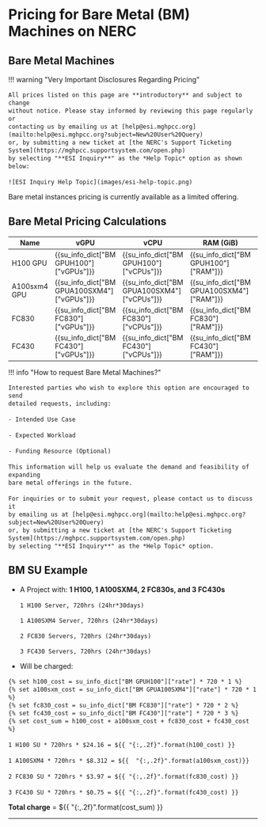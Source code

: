 # Pricing for Bare Metal (BM) Machines on NERC

## Bare Metal Machines

!!! warning "Very Important Disclosures Regarding Pricing"

    All prices listed on this page are **introductory** and subject to change
    without notice. Please stay informed by reviewing this page regularly or
    contacting us by emailing us at [help@esi.mghpcc.org](mailto:help@esi.mghpcc.org?subject=New%20User%20Query)
    or, by submitting a new ticket at [the NERC's Support Ticketing System](https://mghpcc.supportsystem.com/open.php)
    by selecting "**ESI Inquiry**" as the *Help Topic* option as shown below:

    ![ESI Inquiry Help Topic](images/esi-help-topic.png)

Bare metal instances pricing is currently available as a limited offering.

## Bare Metal Pricing Calculations

<!-- markdownlint-disable MD052 -->
| Name             | vGPU | vCPU | RAM (GiB) | Current Price |
|------------------|------|------|-----------|---------------|
| H100 GPU         | {{su_info_dict["BM GPUH100"]["vGPUs"]}}    | {{su_info_dict["BM GPUH100"]["vCPUs"]}}   | {{su_info_dict["BM GPUH100"]["RAM"]}}       | ${{su_info_dict["BM GPUH100"]["rate"]}}        |
| A100sxm4 GPU     | {{su_info_dict["BM GPUA100SXM4"]["vGPUs"]}}    | {{su_info_dict["BM GPUA100SXM4"]["vCPUs"]}}   | {{su_info_dict["BM GPUA100SXM4"]["RAM"]}}       | ${{su_info_dict["BM GPUA100SXM4"]["rate"]}}        |
| FC830            | {{su_info_dict["BM FC830"]["vGPUs"]}}    | {{su_info_dict["BM FC830"]["vCPUs"]}}   | {{su_info_dict["BM FC830"]["RAM"]}}       | ${{su_info_dict["BM FC830"]["rate"]}}        |
| FC430            | {{su_info_dict["BM FC430"]["vGPUs"]}}    | {{su_info_dict["BM FC430"]["vCPUs"]}}   | {{su_info_dict["BM FC430"]["RAM"]}}       | ${{su_info_dict["BM FC430"]["rate"]}}        |
<!-- markdownlint-enable MD052 -->

!!! info "How to request Bare Metal Machines?"

    Interested parties who wish to explore this option are encouraged to send
    detailed requests, including:

    - Intended Use Case

    - Expected Workload

    - Funding Resource (Optional)

    This information will help us evaluate the demand and feasibility of expanding
    bare metal offerings in the future.

    For inquiries or to submit your request, please contact us to discuss it
    by emailing us at [help@esi.mghpcc.org](mailto:help@esi.mghpcc.org?subject=New%20User%20Query)
    or, by submitting a new ticket at [the NERC's Support Ticketing System](https://mghpcc.supportsystem.com/open.php)
    by selecting "**ESI Inquiry**" as the *Help Topic* option.

## BM SU Example

-   A Project with: **1 H100, 1 A100SXM4, 2 FC830s, and 3 FC430s**

    `1 H100 Server, 720hrs (24hr*30days)`

    `1 A100SXM4 Server, 720hrs (24hr*30days)`

    `2 FC830 Servers, 720hrs (24hr*30days)`

    `3 FC430 Servers, 720hrs (24hr*30days)`

-   Will be charged:

<!-- markdownlint-disable MD052 -->
    {% set h100_cost = su_info_dict["BM GPUH100"]["rate"] * 720 * 1 %}
    {% set a100sxm_cost = su_info_dict["BM GPUA100SXM4"]["rate"] * 720 * 1 %}
    {% set fc830_cost = su_info_dict["BM FC830"]["rate"] * 720 * 2 %}
    {% set fc430_cost = su_info_dict["BM FC430"]["rate"] * 720 * 3 %}
    {% set cost_sum = h100_cost + a100sxm_cost + fc830_cost + fc430_cost %}

    1 H100 SU * 720hrs * $24.16 = ${{ "{:,.2f}".format(h100_cost) }}

    1 A100SXM4 * 720hrs * $8.312 = ${{  "{:,.2f}".format(a100sxm_cost)}}

    2 FC830 SU * 720hrs * $3.97 = ${{ "{:,.2f}".format(fc830_cost) }}

    3 FC430 SU * 720hrs * $0.75 = ${{ "{:,.2f}".format(fc430_cost) }}

**Total charge** = ${{ "{:,.2f}".format(cost_sum) }}
<!-- markdownlint-enable MD052 -->

---
